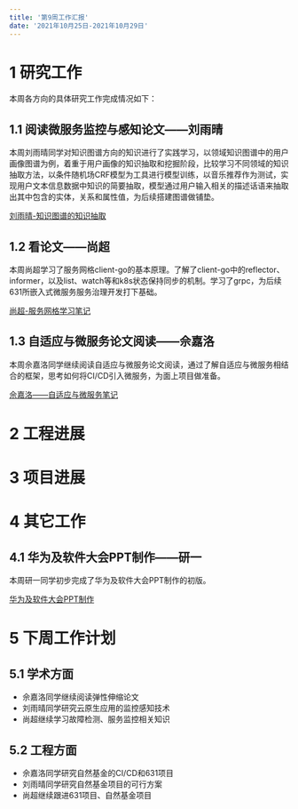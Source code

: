```yaml
---
title: '第9周工作汇报'
date: '2021年10月25日-2021年10月29日'
---
```


<!-- 只允许使用一级标题和二级标题 -->

# 1 研究工作

本周各方向的具体研究工作完成情况如下：

## 1.1 阅读微服务监控与感知论文——刘雨晴

本周刘雨晴同学对知识图谱方向的知识进行了实践学习，以领域知识图谱中的用户画像图谱为例，着重于用户画像的知识抽取和挖掘阶段，比较学习不同领域的知识抽取方法，以条件随机场CRF模型为工具进行模型训练，以音乐推荐作为测试，实现用户文本信息数据中知识的简要抽取，模型通过用户输入相关的描述话语来抽取出其中包含的实体，关系和属性值，为后续搭建图谱做铺垫。

[刘雨晴-知识图谱的知识抽取](1.刘雨晴+知识图谱的知识抽取.docx)

## 1.2 看论文——尚超

本周尚超学习了服务网格client-go的基本原理。了解了client-go中的reflector、informer，以及list、watch等和k8s状态保持同步的机制。学习了grpc，为后续631所嵌入式微服务服务治理开发打下基础。

[尚超-服务网格学习笔记](2.istio.client-go原理—尚超.docx)

## 1.3 自适应与微服务论文阅读——佘嘉洛

本周佘嘉洛同学继续阅读自适应与微服务论文阅读，通过了解自适应与微服务相结合的框架，思考如何将CI/CD引入微服务，为面上项目做准备。

[佘嘉洛——自适应与微服务笔记](3.佘嘉洛+自适应微服务论文阅读.docx)

# 2 工程进展

# 3 项目进展

# 4 其它工作

## 4.1 华为及软件大会PPT制作——研一

本周研一同学初步完成了华为及软件大会PPT制作的初版。

[华为及软件大会PPT制作](4.研一+软件大会.pptx)

# 5 下周工作计划

## 5.1 学术方面

* 佘嘉洛同学继续阅读弹性伸缩论文
* 刘雨晴同学研究云原生应用的监控感知技术
* 尚超继续学习故障检测、服务监控相关知识

## 5.2 工程方面

* 佘嘉洛同学研究自然基金的CI/CD和631项目
* 刘雨晴同学研究自然基金项目的可行方案
* 尚超继续跟进631项目、自然基金项目
